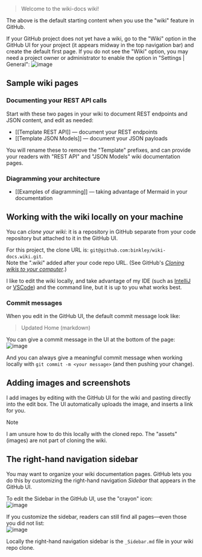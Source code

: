 > Welcome to the wiki-docs wiki!

The above is the default starting content when you use the "wiki" feature in
GitHub.

If your GitHub project does not yet have a wiki, go to the "Wiki" option in
the GitHub UI for your project (it appears midway in the top navigation bar)
and create the default first page.
If you do not see the "Wiki" option, you may need a project owner or
administrator to enable the option in "Settings | General":
![image](https://github.com/binkley/wiki-docs/assets/186421/8f75980b-84e3-41ad-aa7e-e5f1f1ac5f62)

## Sample wiki pages

### Documenting your REST API calls

Start with these two pages in your wiki to document REST endpoints and JSON
content, and edit as needed:

* [[Template REST API]] &mdash; document your REST endpoints
* [[Template JSON Models]] &mdash; document your JSON payloads

You will rename these to remove the "Template" prefixes, and can provide your
readers with "REST API" and "JSON Models" wiki documentation pages.

### Diagramming your architecture

* [[Examples of diagramming]] &mdash; taking advantage of Mermaid in your
  documentation

## Working with the wiki locally on your machine

You can _clone your wiki_: it is a repository in GitHub separate from your
code repository but attached to it in the GitHub UI.

For this project, the clone URL is:
`git@github.com:binkley/wiki-docs.wiki.git`.<br/>
Note the ".wiki" added after your code repo URL.
(See GitHub's [_Cloning wikis to your
computer_](https://docs.github.com/en/communities/documenting-your-project-with-wikis/adding-or-editing-wiki-pages#cloning-wikis-to-your-computer).)

I like to edit the wiki locally, and take advantage of my IDE (such as
[IntelliJ](https://www.jetbrains.com/help/idea/markdown.html) or
[VSCode](https://code.visualstudio.com/docs/languages/markdown)) and the
command line, but it is up to you what works best.

### Commit messages

When you edit in the GitHub UI, the default commit message look like:

> Updated Home (markdown)

You can give a commit message in the UI at the bottom of the page:<br/>
![image](https://github.com/binkley/wiki-docs/assets/186421/e6ec089f-cc8e-4ab6-843a-a2daeacf41fa)

And you can always give a meaningful commit message when working locally with
`git commit -m <your message>` (and then pushing your change).

## Adding images and screenshots

I add images by editing with the GitHub UI for the wiki and pasting directly
into the edit box.
The UI automatically uploads the image, and inserts a link for you.

> [!NOTE]
> I am unsure how to do this locally with the cloned repo.
> The "assets" (images) are not part of cloning the wiki.

## The right-hand navigation sidebar

You may want to organize your wiki documentation pages.
GitHub lets you do this by customizing the right-hand navigation _Sidebar_
that appears in the GitHub UI.

To edit the Sidebar in the GitHub UI, use the "crayon" icon:<br/>
![image](https://github.com/binkley/wiki-docs/assets/186421/9e4c088f-3aef-42ca-b137-e769d65a0872)

If you customize the sidebar, readers can still find all pages&mdash;even
those you did not list:<br/>
![image](https://github.com/binkley/wiki-docs/assets/186421/decb1b18-0318-44d2-bb39-d48c9aa8a570)

Locally the right-hand navigation sidebar is the `_Sidebar.md` file in your
wiki repo clone.
